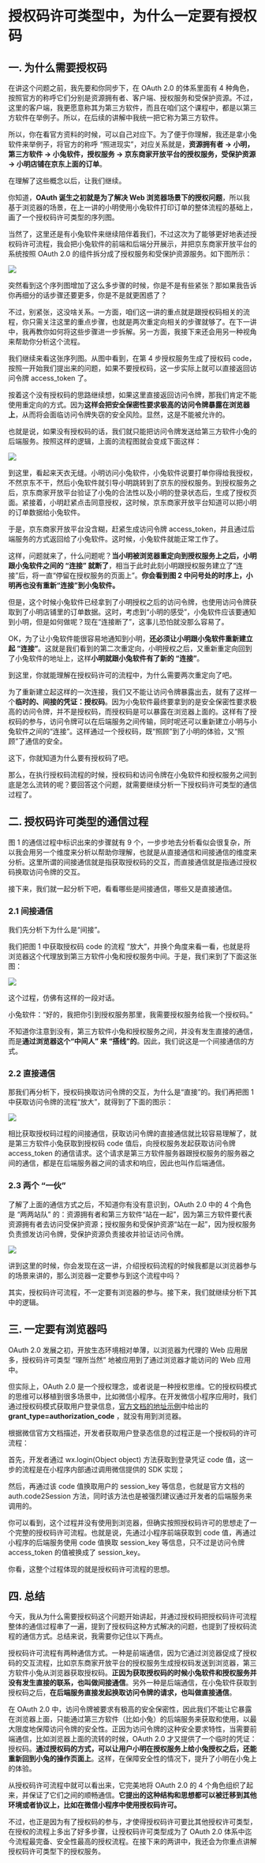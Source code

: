# 授权码许可类型中，为什么一定要有授权码

## 一. 为什么需要授权码

在讲这个问题之前，我先要和你同步下，在 OAuth 2.0 的体系里面有 4 种角色，按照官方的称呼它们分别是资源拥有者、客户端、授权服务和受保护资源。不过，这里的客户端，我更愿意称其为第三方软件，而且在咱们这个课程中，都是以第三方软件在举例子。所以，在后续的讲解中我统一把它称为第三方软件。

所以，你在看官方资料的时候，可以自己对应下。为了便于你理解，我还是拿小兔软件来举例子，将官方的称呼 “照进现实”，对应关系就是，**资源拥有者 -> 小明，第三方软件 -> 小兔软件，授权服务 -> 京东商家开放平台的授权服务，受保护资源 -> 小明店铺在京东上面的订单**。

在理解了这些概念以后，让我们继续。

你知道，**OAuth 诞生之初就是为了解决 Web 浏览器场景下的授权问题**，所以我基于浏览器的场景，在上一讲的小明使用小兔软件打印订单的整体流程的基础上，画了一个授权码许可类型的序列图。

当然了，这里还是有小兔软件来继续陪伴着我们，不过这次为了能够更好地表述授权码许可流程，我会把小兔软件的前端和后端分开展示，并把京东商家开放平台的系统按照 OAuth 2.0 的组件拆分成了授权服务和受保护资源服务。如下图所示：

![](../images/2.png)

突然看到这个序列图增加了这么多步骤的时候，你是不是有些紧张？那如果我告诉你再细分的话步骤还要更多，你是不是就更困惑了？

不过，别紧张，这没啥关系。一方面，咱们这一讲的重点就是跟授权码相关的流程，你只需关注这里的重点步骤，也就是两次重定向相关的步骤就够了。在下一讲中，我再教你如何将这些步骤进一步拆解。另一方面，我接下来还会用另一种视角来帮助你分析这个流程。

我们继续来看这张序列图。从图中看到，在第 4 步授权服务生成了授权码 code，按照一开始我们提出来的问题，如果不要授权码，这一步实际上就可以直接返回访问令牌 access_token 了。

按着这个没有授权码的思路继续想，如果这里直接返回访问令牌，那我们肯定不能使用重定向的方式。因为**这样会把安全保密性要求极高的访问令牌暴露在浏览器上**，从而将会面临访问令牌失窃的安全风险。显然，这是不能被允许的。

也就是说，如果没有授权码的话，我们就只能把访问令牌发送给第三方软件小兔的后端服务。按照这样的逻辑，上面的流程图就会变成下面这样：

![](../images/3.png)

到这里，看起来天衣无缝。小明访问小兔软件，小兔软件说要打单你得给我授权，不然京东不干，然后小兔软件就引导小明跳转到了京东的授权服务。到授权服务之后，京东商家开放平台验证了小兔的合法性以及小明的登录状态后，生成了授权页面。紧接着，小明赶紧点击同意授权，这时候，京东商家开放平台知道可以把小明的订单数据给小兔软件。

于是，京东商家开放平台没含糊，赶紧生成访问令牌 access_token，并且通过后端服务的方式返回给了小兔软件。这时候，小兔软件就能正常工作了。

这样，问题就来了，什么问题呢？**当小明被浏览器重定向到授权服务上之后，小明跟小兔软件之间的 “连接” 就断了**，相当于此时此刻小明跟授权服务建立了“连接”后，将一直“停留在授权服务的页面上”。**你会看到图 2 中问号处的时序上，小明再也没有重新“连接”到小兔软件。**

但是，这个时候小兔软件已经拿到了小明授权之后的访问令牌，也使用访问令牌获取到了小明店铺里的订单数据。这时，考虑到“小明的感受”，小兔软件应该要通知到小明，但是如何做呢？现在“连接断了”，这事儿恐怕就没那么容易了。

OK，为了让小兔软件能很容易地通知到小明，**还必须让小明跟小兔软件重新建立起 “连接”**。这就是我们看到的第二次重定向，小明授权之后，又重新重定向回到了小兔软件的地址上，这样**小明就跟小兔软件有了新的 “连接”**。

到这里，你就能理解在授权码许可的流程中，为什么需要两次重定向了吧。

为了重新建立起这样的一次连接，我们又不能让访问令牌暴露出去，就有了这样一个**临时的、间接的凭证：授权码**。因为小兔软件最终要拿到的是安全保密性要求极高的访问令牌，并不是授权码，而授权码是可以暴露在浏览器上面的。这样有了授权码的参与，访问令牌可以在后端服务之间传输，同时呢还可以重新建立小明与小兔软件之间的“连接”。这样通过一个授权码，既“照顾”到了小明的体验，又“照顾”了通信的安全。

这下，你就知道为什么要有授权码了吧。

那么，在执行授权码流程的时候，授权码和访问令牌在小兔软件和授权服务之间到底是怎么流转的呢？要回答这个问题，就需要继续分析一下授权码许可类型的通信过程了。

## 二. 授权码许可类型的通信过程

图 1 的通信过程中标识出来的步骤就有 9 个，一步步地去分析看似会很复杂，所以我会用另一个维度来分析以帮助你理解，也就是从直接通信和间接通信的维度来分析。这里所谓的间接通信就是指获取授权码的交互，而直接通信就是指通过授权码换取访问令牌的交互。

接下来，我们就一起分析下吧，看看哪些是间接通信，哪些又是直接通信。

### 2.1 间接通信

我们先分析下为什么是“间接”。

我们把图 1 中获取授权码 code 的流程 “放大”，并换个角度来看一看，也就是将浏览器这个代理放到第三方软件小兔和授权服务中间。于是，我们来到了下面这张图：

![](../images/1.jpg)

这个过程，仿佛有这样的一段对话。

小兔软件：“好的，我把你引到授权服务那里，我需要授权服务给我一个授权码。”

不知道你注意到没有，第三方软件小兔和授权服务之间，并没有发生直接的通信，而是**通过浏览器这个“中间人” 来 “搭线”的**。因此，我们说这是一个间接通信的方式。

### 2.2 直接通信

那我们再分析下，授权码换取访问令牌的交互，为什么是“直接”的。我们再把图 1 中获取访问令牌的流程“放大”，就得到了下面的图示：

![](../images/4.png)

相比获取授权码过程的间接通信，获取访问令牌的直接通信就比较容易理解了，就是第三方软件小兔获取到授权码 code 值后，向授权服务发起获取访问令牌 access_token 的通信请求。这个请求是第三方软件服务器跟授权服务的服务器之间的通信，都是在后端服务器之间的请求和响应，因此也叫作后端通信。

### 2.3 两个 “一伙”

了解了上面的通信方式之后，不知道你有没有意识到，OAuth 2.0 中的 4 个角色是 “两两站队” 的：资源拥有者和第三方软件“站在一起”，因为第三方软件要代表资源拥有者去访问受保护资源；授权服务和受保护资源“站在一起”，因为授权服务负责颁发访问令牌，受保护资源负责接收并验证访问令牌。

![](../images/2.jpg)

讲到这里的时候，你会发现在这一讲，介绍授权码流程的时候我都是以浏览器参与的场景来讲的，那么浏览器一定要参与到这个流程中吗？

其实，授权码许可流程，不一定要有浏览器的参与。接下来，我们就继续分析下其中的逻辑。

## 三. 一定要有浏览器吗

OAuth 2.0 发展之初，开放生态环境相对单薄，以浏览器为代理的 Web 应用居多，授权码许可类型 “理所当然” 地被应用到了通过浏览器才能访问的 Web 应用中。

但实际上，OAuth 2.0 是一个授权理念，或者说是一种授权思维。它的授权码模式的思维可以移植到很多场景中，比如微信小程序。在开发微信小程序应用时，我们通过授权码模式获取用户登录信息，[官方文档的地址示例](https://developers.weixin.qq.com/miniprogram/dev/api-backend/open-api/login/auth.code2Session.html)中给出的 **grant_type=authorization_code** ，就没有用到浏览器。

根据微信官方文档描述，开发者获取用户登录态信息的过程正是一个授权码的许可流程：

首先，开发者通过 wx.login(Object object) 方法获取到登录凭证 code 值，这一步的流程是在小程序内部通过调用微信提供的 SDK 实现；

然后，再通过该 code 值换取用户的 session_key 等信息，也就是官方文档的 auth.code2Session 方法，同时该方法也是被强烈建议通过开发者的后端服务来调用的。

你可以看到，这个过程并没有使用到浏览器，但确实按照授权码许可的思想走了一个完整的授权码许可流程。也就是说，先通过小程序前端获取到 code 值，再通过小程序的后端服务使用 code 值换取 session_key 等信息，只不过是访问令牌 access_token 的值被换成了 session_key。

你看，这整个过程体现的就是授权码许可流程的思想。

## 四. 总结

今天，我从为什么需要授权码这个问题开始讲起，并通过授权码把授权码许可流程整体的通信过程串了一遍，提到了授权码这种方式解决的问题，也提到了授权码流程的通信方式。总结来说，我需要你记住以下两点。

授权码许可流程有两种通信方式。一种是前端通信，因为它通过浏览器促成了授权码的交互流程，比如京东商家开放平台的授权服务生成授权码发送到浏览器，第三方软件小兔从浏览器获取授权码。**正因为获取授权码的时候小兔软件和授权服务并没有发生直接的联系，也叫做间接通信**。另外一种是后端通信，在小兔软件获取到授权码之后，**在后端服务直接发起换取访问令牌的请求，也叫做直接通信**。

在 OAuth 2.0 中，访问令牌被要求有极高的安全保密性，因此我们不能让它暴露在浏览器上面，只能通过第三方软件（比如小兔）的后端服务来获取和使用，以最大限度地保障访问令牌的安全性。正因为访问令牌的这种安全要求特性，当需要前端通信，比如浏览器上面的流转的时候，OAuth 2.0 才又提供了一个临时的凭证：授权码。**通过授权码的方式，可以让用户小明在授权服务上给小兔授权之后，还能重新回到小兔的操作页面上**。这样，在保障安全性的情况下，提升了小明在小兔上的体验。

从授权码许可流程中就可以看出来，它完美地将 OAuth 2.0 的 4 个角色组织了起来，并保证了它们之间的顺畅通信。**它提出的这种结构和思想都可以被迁移到其他环境或者协议上，比如在微信小程序中使用授权码许可。**

不过，也正是因为有了授权码的参与，才使得授权码许可要比其他授权许可类型，在授权的流程上多出了好多步骤，让授权码许可类型成为了 OAuth 2.0 体系中迄今流程最完备、安全性最高的授权流程。在接下来的两讲中，我还会为你重点讲解授权码许可类型下的授权服务。